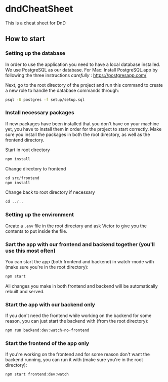# dndCheatSheet
This is a cheat sheet for DnD

## How to start

### Setting up the database
In order to use the application you need to have a local database installed. We use PostgreSQL as our database. 
For Mac: Install PostgreSQL.app by following the three instructions *carefully* : https://postgresapp.com/

Next, go to the root directory of the project and run this command to create a new role to handle the database commands through:
```sh
psql -U postgres -f setup/setup.sql
```

### Install necessary packages
If new packages have been installed that you don't have on your machine yet, you have to install them in order for the project to start correctly. Make sure you install the packages in both the root directory, as well as the frontend directory.

Start in root directory
```javascript
npm install
```

Change directory to frontend
```javascript
cd src/frontend
npm install
```

Change back to root directory if necessary
```javascript
cd ../..
```

### Setting up the environment
Create a `.env` file in the root directory and ask Victor to give you the contents to put inside the file.

### Sart the app with our frontend and backend together (you'll use this most often)
You can start the app (both frontend and backend) in watch-mode with (make sure you're in the root directory):
```javascript
npm start
```

All changes you make in both frontend and backend will be automatically rebuilt and served.

### Start the app with our backend only
If you don't need the frontend while working on the backend for some reason, you can just start the backend with (from the root directory): 

```javascript
npm run backend:dev:watch-no-frontend
```

### Start the frontend of the app only
If you're working on the frontend and for some reason don't want the backend running, you can run it with (make sure you're in the root directory):

```javascript
npm start frontend:dev:watch
```
